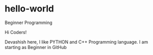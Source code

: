 # hello-world
Beginner Programming

Hi Coders!

Devashish here, I like PYTHON and C++ Programming language.
I am starting as Beginner in GitHub
